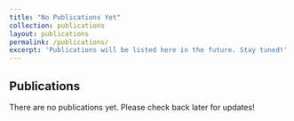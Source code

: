 ```yaml
---
title: "No Publications Yet"
collection: publications
layout: publications
permalink: /publications/
excerpt: 'Publications will be listed here in the future. Stay tuned!'
---
```


## Publications

There are no publications yet. Please check back later for updates!
